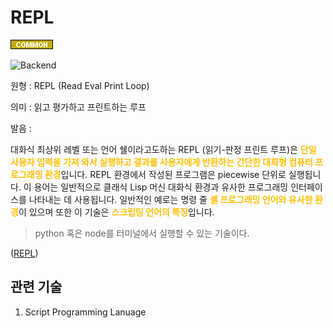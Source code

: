 <d-title>

# REPL

</d-title>

<d-label>

<d-inner>

![Common](../../2TAT1C/Label_Common.png)

</d-inner>

<d-inner>

![Backend](../2TAT1C/Label_Backend.png)

</d-inner>

</d-label>

<d-origin>

원형 : REPL (Read Eval Print Loop)

</d-origin>

<d-mean>

의미  : 읽고 평가하고 프린트하는 루프

</d-mean>

<d-pronunciation>

발음 : 

</d-pronunciation>

<d-content>

대화식 최상위 레벨 또는 언어 쉘이라고도하는 REPL (읽기-판정 프린트 루프)은 <span style="color:#FFBF00; font-weight:bold;">단일 사용자 입력을 가져 와서 실행하고 결과를 사용자에게 반환하는 간단한 대화형 컴퓨터 프로그래밍 환경</span>입니다. REPL 환경에서 작성된 프로그램은 piecewise 단위로 실행됩니다. 이 용어는 일반적으로 클래식 Lisp 머신 대화식 환경과 유사한 프로그래밍 인터페이스를 나타내는 데 사용됩니다. 일반적인 예로는 명령 줄 <span style="color:#FFBF00; font-weight:bold;">셸 프로그래밍 언어와 유사한 환경</span>이 있으며 또한 이 기술은 <span style="color:#FFBF00; font-weight:bold;">스크립팅 언어의 특징</span>입니다.

> python 혹은 node를 터미널에서 실행할 수 있는 기술이다.

([REPL](https://en.wikipedia.org/wiki/Read%E2%80%93eval%E2%80%93print_loop))

</d-content>

<d-relation>

## 관련 기술

<d-inner>

1. Script Programming Lanuage

</d-inner>

</d-relation>

